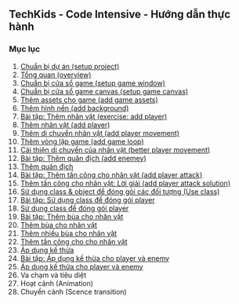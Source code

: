 ## TechKids - Code Intensive - Hướng dẫn thực hành
### Mục lục
1. [Chuẩn bị dự án (setup project)](setup_project.md)
2. [Tổng quan (overview)](overview.md)
3. [Chuẩn bị cửa sổ game (setup game window)](setup_game_window.md)
4. [Chuẩn bị cửa sổ game canvas (setup game canvas)](setup_game_canvas.md)
5. [Thêm assets cho game (add game assets)](add_assets.md)
6. [Thêm hình nền (add background)](add_background.md)
7. [Bài tập: Thêm nhân vật (exercise: add player)](ex_add_player.md)
8. [Thêm nhân vật (add player)](add_player.md)
9. [Thêm di chuyển nhân vật (add player movement)](add_player_movement.md)
10. [Thêm vòng lặp game (add game loop)](add_game_loop.md)
11. [Cải thiện di chuyển của nhân vật (better player movement)](better_player_movement.md)
12. [Bài tập: Thêm quân địch (add enemey)](ex_add_enemy.md)
13. [Thêm quân địch](add_enemy.md)
13. [Bài tập: Thêm tấn công cho nhân vật (add player attack)](ex_add_player_attack.md)
13. [Thêm tấn công cho nhân vật: Lời giải (add player attack solution)](ex_add_player_attack_solution.md)
14. [Sử dụng class & object để đóng gói các đối tượng (Use class)](use_class.md)
15. [Bài tập: Sử dụng class để đóng gói player](ex_use_class_on_player.md)
16. [Sử dụng class để đóng gói player](use_class_on_player.md)
17. [Bài tập: Thêm bùa cho nhân vật](ex_add_player_spell.md)
18. [Thêm bùa cho nhân vật](add_player_spell.md)
19. [Thêm nhiều bùa cho nhân vật](add_player_spell_list.md)
20. [Thêm tấn công cho cho nhân vật](add_player_attack.md)
21. [Áp dụng kế thừa](inheritance.md)
22. [Bài tập: Áp dụng kế thừa cho player và enemy](ex_more_inheritance.md)
23. [Áp dụng kế thừa cho player và enemy](ex_more_inheritance.md)
24. Va chạm và tiêu diệt
25. Hoạt cảnh (Animation)
26. Chuyển cảnh (Scence transition)